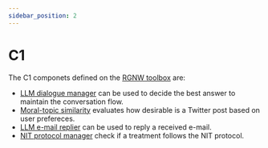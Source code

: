 ```yaml
---
sidebar_position: 2
---
```


# C1


The C1 componets defined on the [RGNW toolbox](/docs/toolbox/) are:

 * [LLM dialogue manager](/docs/components/C1/llm_dialogue_manager) can be used
 to decide the best answer to maintain the conversation flow.
 * [Moral-topic similarity](/docs/components/C1/moral_topic_similarity) evaluates
 how desirable is a Twitter post based on user prefereces.
 * [LLM e-mail replier](/docs/components/C1/llm_email_replier) can be used
 to reply a received e-mail.
 * [NIT protocol manager](/docs/components/C1/nit_protocol_manager) check if a treatment
 follows the NIT protocol.